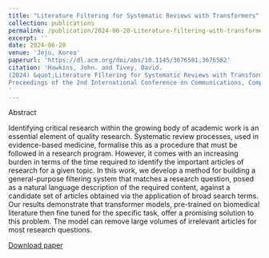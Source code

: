 ```yaml
---
title: "Literature Filtering for Systematic Reviews with Transformers"
collection: publications
permalink: /publication/2024-06-20-Literature-filtering-with-transformers.md
excerpt: ''
date: 2024-06-20
venue: 'Jeju, Korea'
paperurl: 'https://dl.acm.org/doi/abs/10.1145/3676581.3676582'
citation: 'Hawkins, John. and Tivey, David.
(2024) &quot;Literature Filtering for Systematic Reviews with Transformers&quot; 
Proceedings of the 2nd International Conference on Communications, Computing and Artificial Intelligence (CCCAI 2024)
' 
--- 
```

Abstract

Identifying critical research within the growing body of academic work is an essential element of quality research. Systematic review processes, used in evidence-based medicine, formalise this as a procedure that must be followed in a research program. However, it comes with an increasing burden in terms of the time required to identify the important articles of research for a given topic. In this work, we develop a method for building a general-purpose filtering system that matches a research question, posed as a natural language description of the required content, against a candidate set of articles obtained via the application of broad search terms. Our results demonstrate that transformer models, pre-trained on biomedical literature then fine tuned for the specific task, offer a promising solution to this problem. The model can remove large volumes of irrelevant articles for most research questions.
 
[Download paper](https://dl.acm.org/doi/abs/10.1145/3676581.3676582)


